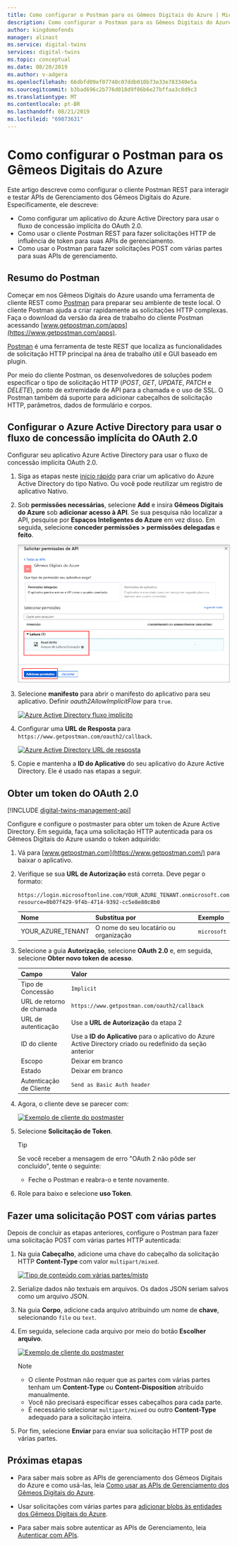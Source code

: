 ```yaml
---
title: Como configurar o Postman para os Gêmeos Digitais do Azure | Microsoft Docs
description: Como configurar o Postman para os Gêmeos Digitais do Azure.
author: kingdomofends
manager: alinast
ms.service: digital-twins
services: digital-twins
ms.topic: conceptual
ms.date: 08/20/2019
ms.author: v-adgera
ms.openlocfilehash: 66dbfd09ef07740c07ddb010b73e33e783340e5a
ms.sourcegitcommit: b3bad696c2b776d018d9f06b6e27bffaa3c0d9c3
ms.translationtype: MT
ms.contentlocale: pt-BR
ms.lasthandoff: 08/21/2019
ms.locfileid: "69873631"
---
```

# <a name="how-to-configure-postman-for-azure-digital-twins"></a>Como configurar o Postman para os Gêmeos Digitais do Azure

Este artigo descreve como configurar o cliente Postman REST para interagir e testar APIs de Gerenciamento dos Gêmeos Digitais do Azure. Especificamente, ele descreve:

* Como configurar um aplicativo do Azure Active Directory para usar o fluxo de concessão implícita do OAuth 2.0.
* Como usar o cliente Postman REST para fazer solicitações HTTP de influência de token para suas APIs de gerenciamento.
* Como usar o Postman para fazer solicitações POST com várias partes para suas APIs de gerenciamento.

## <a name="postman-summary"></a>Resumo do Postman

Começar em nos Gêmeos Digitais do Azure usando uma ferramenta de cliente REST como [Postman](https://www.getpostman.com/) para preparar seu ambiente de teste local. O cliente Postman ajuda a criar rapidamente as solicitações HTTP complexas. Faça o download da versão da área de trabalho do cliente Postman acessando [www.getpostman.com/apps](https://www.getpostman.com/apps).

[Postman](https://www.getpostman.com/) é uma ferramenta de teste REST que localiza as funcionalidades de solicitação HTTP principal na área de trabalho útil e GUI baseado em plugin.

Por meio do cliente Postman, os desenvolvedores de soluções podem especificar o tipo de solicitação HTTP (*POST*, *GET*, *UPDATE*, *PATCH* e *DELETE*), ponto de extremidade de API para a chamada e o uso de SSL. O Postman também dá suporte para adicionar cabeçalhos de solicitação HTTP, parâmetros, dados de formulário e corpos.

## <a name="configure-azure-active-directory-to-use-the-oauth-20-implicit-grant-flow"></a>Configurar o Azure Active Directory para usar o fluxo de concessão implícita do OAuth 2.0

Configurar seu aplicativo Azure Active Directory para usar o fluxo de concessão implícita OAuth 2.0.

1. Siga as etapas neste [início rápido](https://docs.microsoft.com/azure/active-directory/develop/quickstart-v1-integrate-apps-with-azure-ad) para criar um aplicativo do Azure Active Directory do tipo Nativo. Ou você pode reutilizar um registro de aplicativo Nativo.

1. Sob **permissões necessárias**, selecione **Add** e insira **Gêmeos Digitais do Azure** sob **adicionar acesso à API**. Se sua pesquisa não localizar a API, pesquise por **Espaços Inteligentes do Azure** em vez disso. Em seguida, selecione **conceder permissões > permissões delegadas** e **feito**.

    [![Azure Active Directory de registros do aplicativo Adicionar API](../../includes/media/digital-twins-permissions/aad-app-req-permissions.png)](../../includes/media/digital-twins-permissions/aad-app-req-permissions.png#lightbox)

1. Selecione **manifesto** para abrir o manifesto do aplicativo para seu aplicativo. Definir *oauth2AllowImplicitFlow* para `true`.

    [![Azure Active Directory fluxo implícito](media/how-to-configure-postman/implicit-flow.png)](media/how-to-configure-postman/implicit-flow.png#lightbox)

1. Configurar uma **URL de Resposta** para `https://www.getpostman.com/oauth2/callback`.

    [![Azure Active Directory URL de resposta](media/how-to-configure-postman/reply-url.png)](media/how-to-configure-postman/reply-url.png#lightbox)

1. Copie e mantenha a **ID do Aplicativo** do seu aplicativo do Azure Active Directory. Ele é usado nas etapas a seguir.

## <a name="obtain-an-oauth-20-token"></a>Obter um token do OAuth 2.0

[!INCLUDE [digital-twins-management-api](../../includes/digital-twins-management-api.md)]

Configure e configure o postmaster para obter um token de Azure Active Directory. Em seguida, faça uma solicitação HTTP autenticada para os Gêmeos Digitais do Azure usando o token adquirido:

1. Vá para [www.getpostman.com](https://www.getpostman.com/) para baixar o aplicativo.
1. Verifique se sua **URL de Autorização** está correta. Deve pegar o formato:

    ```plaintext
    https://login.microsoftonline.com/YOUR_AZURE_TENANT.onmicrosoft.com/oauth2/authorize?resource=0b07f429-9f4b-4714-9392-cc5e8e80c8b0
    ```

    | Nome  | Substitua por | Exemplo |
    |---------|---------|---------|
    | YOUR_AZURE_TENANT | O nome do seu locatário ou organização | `microsoft` |

1. Selecione a guia **Autorização**, selecione **OAuth 2.0** e, em seguida, selecione **Obter novo token de acesso**.

    | Campo  | Valor |
    |---------|---------|
    | Tipo de Concessão | `Implicit` |
    | URL de retorno de chamada | `https://www.getpostman.com/oauth2/callback` |
    | URL de autenticação | Use a **URL de Autorização** da etapa 2 |
    | ID do cliente | Use a **ID do Aplicativo** para o aplicativo do Azure Active Directory criado ou redefinido da seção anterior |
    | Escopo | Deixar em branco |
    | Estado | Deixar em branco |
    | Autenticação de Cliente | `Send as Basic Auth header` |

1. Agora, o cliente deve se parecer com:

    [![Exemplo de cliente do postmaster](media/how-to-configure-postman/postman-oauth-token.png)](media/how-to-configure-postman/postman-oauth-token.png#lightbox)

1. Selecione **Solicitação de Token**.

    >[!TIP]
    >Se você receber a mensagem de erro "OAuth 2 não pôde ser concluído", tente o seguinte:
    > * Feche o Postman e reabra-o e tente novamente.
  
1. Role para baixo e selecione **uso Token**.

<div id="multi"></div>

## <a name="make-a-multipart-post-request"></a>Fazer uma solicitação POST com várias partes

Depois de concluir as etapas anteriores, configure o Postman para fazer uma solicitação POST com várias partes HTTP autenticada:

1. Na guia **Cabeçalho**, adicione uma chave do cabeçalho da solicitação HTTP **Content-Type** com valor `multipart/mixed`.

   [![Tipo de conteúdo com várias partes/misto](media/how-to-configure-postman/content-type.png)](media/how-to-configure-postman/content-type.png#lightbox)

1. Serialize dados não textuais em arquivos. Os dados JSON seriam salvos como um arquivo JSON.
1. Na guia **Corpo**, adicione cada arquivo atribuindo um nome de **chave**, selecionando `file` ou `text`.
1. Em seguida, selecione cada arquivo por meio do botão **Escolher arquivo**.

   [![Exemplo de cliente do postmaster](media/how-to-configure-postman/form-body.png)](media/how-to-configure-postman/form-body.png#lightbox)

   >[!NOTE]
   > * O cliente Postman não requer que as partes com várias partes tenham um **Content-Type** ou **Content-Disposition** atribuído manualmente.
   > * Você não precisará especificar esses cabeçalhos para cada parte.
   > * É necessário selecionar `multipart/mixed` ou outro **Content-Type** adequado para a solicitação inteira.

1. Por fim, selecione **Enviar** para enviar sua solicitação HTTP post de várias partes.

## <a name="next-steps"></a>Próximas etapas

- Para saber mais sobre as APIs de gerenciamento dos Gêmeos Digitais do Azure e como usá-las, leia [Como usar as APIs de Gerenciamento dos Gêmeos Digitais do Azure](how-to-navigate-apis.md).

- Usar solicitações com várias partes para [adicionar blobs às entidades dos Gêmeos Digitais do Azure](./how-to-add-blobs.md).

- Para saber mais sobre autenticar as APIs de Gerenciamento, leia [Autenticar com APIs](./security-authenticating-apis.md).
